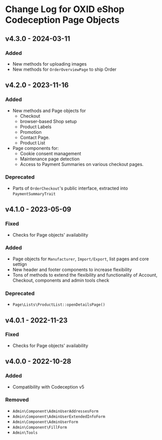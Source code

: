 # Change Log for OXID eShop Codeception Page Objects

## v4.3.0 - 2024-03-11

### Added
- New methods for uploading images
- New methods for `OrderOverviewPage` to ship Order

## v4.2.0 - 2023-11-16

### Added
- New methods and Page objects for 
  - Checkout
  - browser-based Shop setup
  - Product Labels
  - Promotion
  - Contact Page.
  - Product List
- Page components for:
  - Cookie consent management
  - Maintenance page detection
  - Access to Payment Summaries on various checkout pages.

### Deprecated
- Parts of `OrderCheckout`'s public interface, extracted into `PaymentSummaryTrait`

## v4.1.0 - 2023-05-09

### Fixed
- Checks for Page objects' availability

### Added
- Page objects for `Manufacturer`, `Import/Export`, list pages and core settign
- New header and footer components to increase flexibility 
- Tons of methods to extend the flexibility and functionality of Account, Checkout, components and admin tools check

### Deprecated
- `Page\Lists\ProductList::openDetailsPage()`

## v4.0.1 - 2022-11-23

### Fixed
- Checks for Page objects' availability

## v4.0.0 - 2022-10-28

### Added
- Compatibility with Codeception v5

### Removed
- `Admin\Component\AdminUserAddressesForm`
- `Admin\Component\AdminUserExtendedInfoForm`
- `Admin\Component\AdminUserForm`
- `Admin\Component\FillForm`
- `Admin\Tools`
